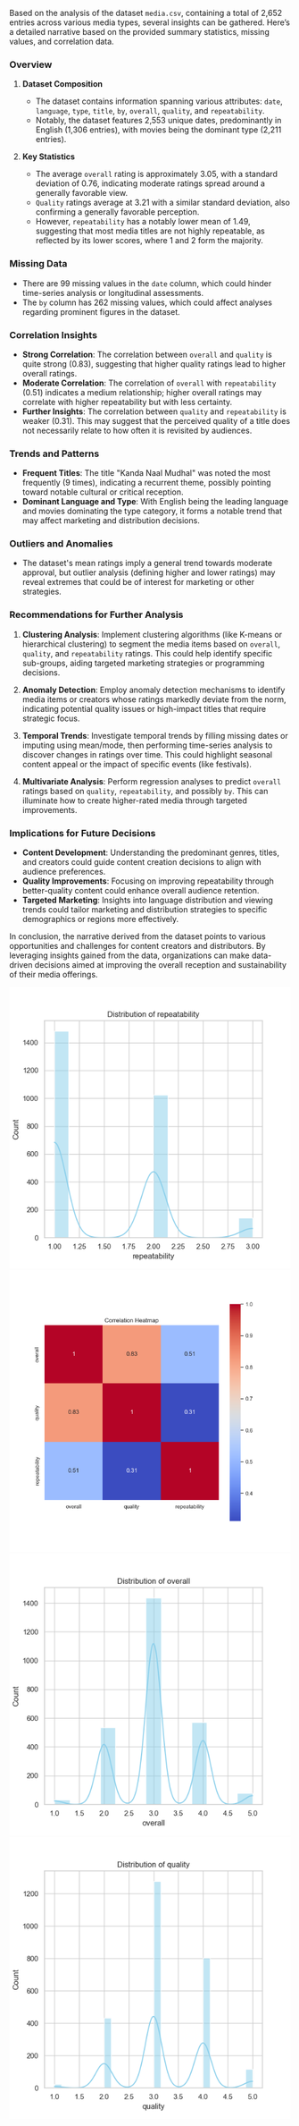 Based on the analysis of the dataset `media.csv`, containing a total of 2,652 entries across various media types, several insights can be gathered. Here’s a detailed narrative based on the provided summary statistics, missing values, and correlation data.

### Overview

1. **Dataset Composition**
   - The dataset contains information spanning various attributes: `date`, `language`, `type`, `title`, `by`, `overall`, `quality`, and `repeatability`.
   - Notably, the dataset features 2,553 unique dates, predominantly in English (1,306 entries), with movies being the dominant type (2,211 entries).

2. **Key Statistics**
   - The average `overall` rating is approximately 3.05, with a standard deviation of 0.76, indicating moderate ratings spread around a generally favorable view.
   - `Quality` ratings average at 3.21 with a similar standard deviation, also confirming a generally favorable perception.
   - However, `repeatability` has a notably lower mean of 1.49, suggesting that most media titles are not highly repeatable, as reflected by its lower scores, where 1 and 2 form the majority.

### Missing Data
- There are 99 missing values in the `date` column, which could hinder time-series analysis or longitudinal assessments.
- The `by` column has 262 missing values, which could affect analyses regarding prominent figures in the dataset.

### Correlation Insights
- **Strong Correlation**: The correlation between `overall` and `quality` is quite strong (0.83), suggesting that higher quality ratings lead to higher overall ratings.
- **Moderate Correlation**: The correlation of `overall` with `repeatability` (0.51) indicates a medium relationship; higher overall ratings may correlate with higher repeatability but with less certainty.
- **Further Insights**: The correlation between `quality` and `repeatability` is weaker (0.31). This may suggest that the perceived quality of a title does not necessarily relate to how often it is revisited by audiences.

### Trends and Patterns

- **Frequent Titles**: The title "Kanda Naal Mudhal" was noted the most frequently (9 times), indicating a recurrent theme, possibly pointing toward notable cultural or critical reception.
- **Dominant Language and Type**: With English being the leading language and movies dominating the type category, it forms a notable trend that may affect marketing and distribution decisions.
  
### Outliers and Anomalies
- The dataset's mean ratings imply a general trend towards moderate approval, but outlier analysis (defining higher and lower ratings) may reveal extremes that could be of interest for marketing or other strategies.
  
### Recommendations for Further Analysis

1. **Clustering Analysis**: Implement clustering algorithms (like K-means or hierarchical clustering) to segment the media items based on `overall`, `quality`, and `repeatability` ratings. This could help identify specific sub-groups, aiding targeted marketing strategies or programming decisions.
  
2. **Anomaly Detection**: Employ anomaly detection mechanisms to identify media items or creators whose ratings markedly deviate from the norm, indicating potential quality issues or high-impact titles that require strategic focus.

3. **Temporal Trends**: Investigate temporal trends by filling missing dates or imputing using mean/mode, then performing time-series analysis to discover changes in ratings over time. This could highlight seasonal content appeal or the impact of specific events (like festivals).

4. **Multivariate Analysis**: Perform regression analyses to predict `overall` ratings based on `quality`, `repeatability`, and possibly `by`. This can illuminate how to create higher-rated media through targeted improvements.

### Implications for Future Decisions

- **Content Development**: Understanding the predominant genres, titles, and creators could guide content creation decisions to align with audience preferences.
- **Quality Improvements**: Focusing on improving repeatability through better-quality content could enhance overall audience retention.
- **Targeted Marketing**: Insights into language distribution and viewing trends could tailor marketing and distribution strategies to specific demographics or regions more effectively.

In conclusion, the narrative derived from the dataset points to various opportunities and challenges for content creators and distributors. By leveraging insights gained from the data, organizations can make data-driven decisions aimed at improving the overall reception and sustainability of their media offerings.

![repeatability_distribution.png](repeatability_distribution.png)
![correlation_heatmap.png](correlation_heatmap.png)
![overall_distribution.png](overall_distribution.png)
![quality_distribution.png](quality_distribution.png)
